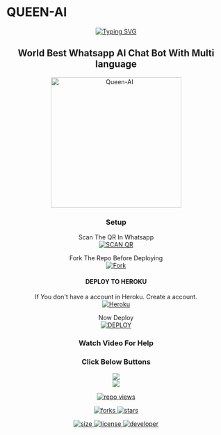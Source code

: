 # QUEEN-AI
<div align="center">
<a href="https://git.io/typing-svg"><img src="https://readme-typing-svg.demolab.com?font=Ribeye&size=50&pause=1000&color=F710B1&center=true&width=910&height=100&lines=I'M+Queen-AI;Multi+Language;+Whatsapp+Chat+Bot;Coded+By+DarkWinzo" alt="Typing SVG" /></a>

## World Best Whatsapp AI Chat Bot With Multi language

<a href="https://github.com/DarkWinzo/Queen-AI"><img src="https://i.ibb.co/zbMKwKZ/20230425-161348.jpg" alt="Queen-AI" width="300" /></a>


</p>

### Setup

 Scan The QR In Whatsapp
    <br>
<a href='https://queen-ai.onrender.com/server/qr-code' target="_blank"><img alt='SCAN QR' src='https://img.shields.io/badge/Scan_qr-100000?style=for-the-badge&logo=scan&logoColor=white&labelColor=black&color=black'/></a>

Fork The Repo Before Deploying
    <br>
<a href='https://github.com/DarkWinzo/Queen-AI/fork' target="_blank"><img alt='Fork' src='https://img.shields.io/badge/Fork-100000?style=for-the-badge&logo=fork&logoColor=white&labelColor=black&color=black'/></a>

#### DEPLOY TO HEROKU 

If You don't have a account in Heroku. Create a account.
    <br>
<a href='https://signup.heroku.com' target="_blank"><img alt='Heroku' src='https://img.shields.io/badge/-Create-black?style=for-the-badge&logo=heroku&logoColor=white'/></a>

Now Deploy
    <br>
<a href='https://dashboard.heroku.com/new?template=https://github.com/DarkWinzo/Queen-AI.git' target="_blank"><img alt='DEPLOY' src='https://img.shields.io/badge/-DEPLOY-black?style=for-the-badge&logo=heroku&logoColor=white'/></a>

### Watch Video For Help
### Click Below Buttons

<a href="ADD VIDEO LINK❤"><img src="https://img.shields.io/badge/Watch How To Deploy Bot-ff0000?style=for-the-badge&logo=youtube&logoColor=#8B0000&link=ADD VIDEO LINK❤" /><br>
<a href="ADD VIDEO LINK❤"><img src="https://img.shields.io/badge/Watch How To Use Bot-ff0000?style=for-the-badge&logo=youtube&logoColor=#8B0000&link=ADD VIDEO LINK❤" /><br>


![repo views](https://hits.seeyoufarm.com/api/count/incr/badge.svg?url=https%3A%2F%2Fgithub.com%2FDarkWinzo%2FQueen-AI&count_bg=%2379C83D&title_bg=%23555555&icon=gitpod.svg&icon_color=%23E7E7E7&title=Views&edge_flat=false)

![forks](https://img.shields.io/github/forks/DarkWinzo/Queen-AI?label=Forks&style=social)
![stars](https://img.shields.io/github/stars/DarkWinzo/Queen-AI?style=social)

![size](https://img.shields.io/github/repo-size/DarkWinzo/Queen-AI?color=purple&label=Repo%20Size&style=plastic)
![license](https://img.shields.io/github/license/DarkWinzo/Queen-AI?color=purple&label=License&style=plastic)
![developer](https://img.shields.io/static/v1?label=Author&message=Dark%20Winzo&color=purple&style=plastic)

